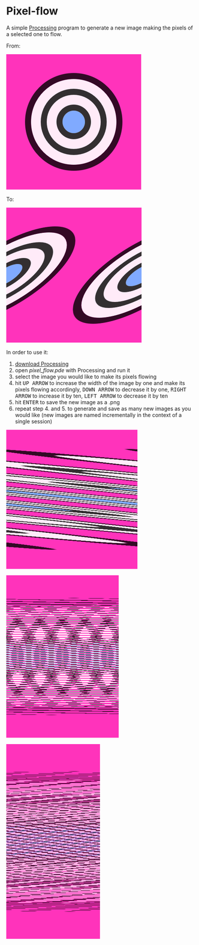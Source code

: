 # Pixel-flow

A simple [Processing](https://processing.org/ "Processing") program to generate a new image making the pixels of a selected one to flow.

From:

![Pixel-flow source image](source-image/source_image_00.png)

To:

![Pixel-flow output image](outputs/image_0.png)

In order to use it:

1. [download Processing](https://processing.org/download/ "Download Processing")
1. open *pixel_flow.pde* with Processing and run it
1. select the image you would like to make its pixels flowing
1. hit <kbd>UP ARROW</kbd> to increase the width of the image by one and make its pixels flowing accordingly, <kbd>DOWN ARROW</kbd> to decrease it by one, <kbd>RIGHT ARROW</kbd> to increase it by ten, <kbd>LEFT ARROW</kbd> to decrease it by ten
1. hit <kbd>ENTER</kbd> to save the new image as a .png
1. repeat step 4. and 5. to generate and save as many new images as you would like (new images are named incrementally in the context of a single session)

![Pixel-flow output image](outputs/image_1.png)

![Pixel-flow output image](outputs/image_2.png)

![Pixel-flow output image](outputs/image_3.png)